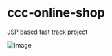# ccc-online-shop
JSP based fast track project


![image](https://user-images.githubusercontent.com/48391922/119264888-7fc21080-bbed-11eb-88d1-f2276be944a9.png)
